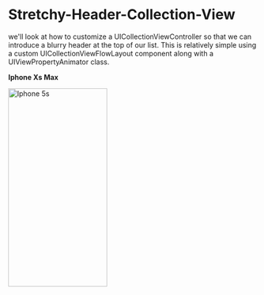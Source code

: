# Stretchy-Header-Collection-View

we'll look at how to customize a UICollectionViewController so that we can introduce a blurry header at the top of our list. This is relatively simple using a custom UICollectionViewFlowLayout component along with a UIViewPropertyAnimator class.

**Iphone Xs Max**

<img src="https://github.com/RamyAmanuelSamwel/Stretchy-Header-Collection-View/blob/master/Stretchy-Header-Collection-View-.gif" width="200" height="400" name="Iphone 5s" title="Iphone 5s"/>
